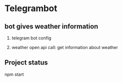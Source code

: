 # Telegrambot

## bot gives weather information 

1. telegram bot config

2. weather open api call: get information about weather 





## Project status
 npm start
